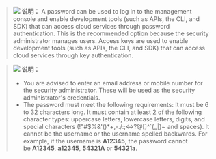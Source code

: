 >![](public_sys-resources/icon-note.gif) **说明：**
>A password can be used to log in to the management console and enable development tools \(such as APIs, the CLI, and SDK\) that can access cloud services through password authentication. This is the recommended option because the security administrator manages users.
>Access keys are used to enable development tools \(such as APIs, the CLI, and SDK\) that can access cloud services through key authentication.

>![](public_sys-resources/icon-note.gif) **说明：** 
>-   You are advised to enter an email address or mobile number for the security administrator. These will be used as the security administrator's credentials.
>-   The password must meet the following requirements:
>    It must be 6 to 32 characters long.
>    It must contain at least 2 of the following character types: uppercase letters, lowercase letters, digits, and special characters \(!"\#$%&'\(\)\*+,-./:;<=\>?@\[\]^\`\{\_|\}~ and spaces\).
>    It cannot be the username or the username spelled backwards. For example, if the username is  **A12345**, the password cannot be **A12345**, **a12345**, **54321A** or **54321a**.
